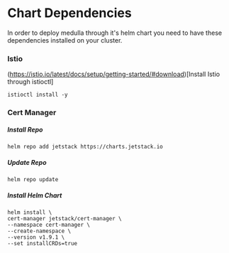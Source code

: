 
# Chart Dependencies

In order to deploy medulla through it's helm chart you need to have these dependencies installed on your cluster.

### Istio

(https://istio.io/latest/docs/setup/getting-started/#download)[Install Istio through istioctl]

    istioctl install -y

### Cert Manager

##### Install Repo
    helm repo add jetstack https://charts.jetstack.io


##### Update Repo
    helm repo update


##### Install Helm Chart
    helm install \
    cert-manager jetstack/cert-manager \
    --namespace cert-manager \
    --create-namespace \
    --version v1.9.1 \
    --set installCRDs=true

